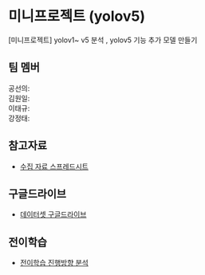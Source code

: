 # 미니프로젝트 (yolov5)
[미니프로젝트] yolov1~ v5 분석 , yolov5 기능 추가 모델 만들기

## 팀 멤버  
공선의:  
김원일:  
이태규:  
강정태: 

## 참고자료  
- [수집 자료 스프레드시트](https://docs.google.com/spreadsheets/d/1XQSL7XE7vEa7ClrL6QE0HvvfympXhMjY8Gi1ea6FF-0/edit#gid=0)

## 구글드라이브
- [데이터셋 구글드라이브](https://drive.google.com/drive/folders/10aNY9ExEbX42mcrV_u193RmZ-bh2ZjX_)

## 전이학습
- [전이학습 진행방향 분석](https://docs.google.com/document/d/1fZCmQx-Yy6Ps7f3oj1nXdltYbQMDO_PpJEu0XQbdjBQ/edit)
